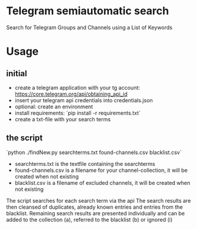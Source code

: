 # Telegram semiautomatic search
Search for Telegram Groups and Channels using a List of Keywords

# Usage
## initial
- create a telegram application with your tg account: https://core.telegram.org/api/obtaining_api_id
- insert your telegram api credentials into credentials.json
- optional: create an environment
- install requirements: ´pip install -r requirements.txt´
- create a txt-file with your search terms

## the script
´python ./findNew.py searchterms.txt found-channels.csv blacklist.csv´
- searchterms.txt is the textfile containing the searchterms
- found-channels.csv is a filename for your channel-collection, it will be created when not existing
- blacklist.csv is a filename of excluded channels, it will be created when not existing

The script searches for each search term via the api 
The search results are then cleansed of duplicates, already known entries and entries from the blacklist.
Remaining search results are presented individually and can be added to the collection (a), referred to the blacklist (b) or ignored (i)
